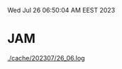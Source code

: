 Wed Jul 26 06:50:04 AM EEST 2023
# JAM
<a href='./cache/202307/26_06.log'>./cache/202307/26_06.log</a>
